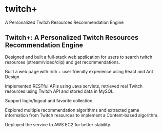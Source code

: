 # twitch+
A Personalized Twitch Resources Recommendation Engine

## Twitch+: A Personalized Twitch Resources Recommendation Engine

Designed and built a full-stack web application for users to search twitch resources (stream/video/clip) and get recommendations. 

Built a web page with rich + user friendly experience using React and Ant Design

Implemented RESTful APIs using Java servlets, retrieved real Twitch resources using Twitch API and stored data in MySQL.

Support login/logout and favorite collection.

Explored multiple recommendation algorithms and extracted game information from Twitch resources to implement a Content-based algorithm.

Deployed the service to AWS EC2 for better stability.
